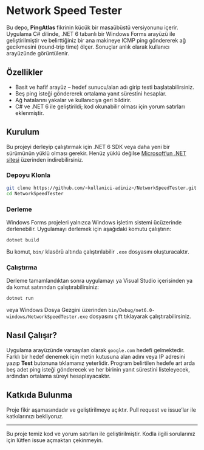 # Network Speed Tester

Bu depo, **PingAtlas** fikrinin kücük bir masaübüstü versiyonunu içerir. Uygulama C# dilinde, .NET 6 tabanlı bir Windows Forms arayüzü ile geliştirilmiştir ve belirttiğiniz bir ana makineye ICMP ping göndererek ağ gecikmesini (round‑trip time) ölçer. Sonuçlar anlık olarak kullanıcı arayüzünde görüntülenir.

## Özellikler

- Basit ve hafif arayüz – hedef sunucu/alan adı girip testi başlatabilirsiniz.
- Beş ping isteği göndererek ortalama yanıt sürestini hesaplar.
- Ağ hatalarını yakalar ve kullanıcıya geri bildirir.
- C# ve .NET 6 ile geliştirildi; kod okunabilir olması için yorum satırları eklenmiştir.

## Kurulum

Bu projeyi derleyip çalıştırmak için .NET 6 SDK veya daha yeni bir sürümünün yüklü olması gerekir. Henüz yüklü değilse [Microsoft’un .NET sitesi](https://dotnet.microsoft.com/download/dotnet/6.0) üzerinden indirebilirsiniz.

### Depoyu Klonla

```bash
git clone https://github.com/<kullanici-adiniz>/NetworkSpeedTester.git
cd NetworkSpeedTester
```

### Derleme

Windows Forms projeleri yalnızca Windows işletim sistemi ücüzerinde derlenebilir. Uygulamayı derlemek için aşağıdaki komutu çalıştırın:

```bash
dotnet build
```

Bu komut, `bin/` klasörü altında çalıştırılabilir `.exe` dosyasını oluşturacaktır.

### Çalıştırma

Derleme tamamlandıktan sonra uygulamayı ya Visual Studio içerisinden ya da komut satırından çalıştırabilirsiniz:

```bash
dotnet run
```

veya Windows Dosya Gezgini üzerinden `bin/Debug/net6.0-windows/NetworkSpeedTester.exe` dosyasını çift tıklayarak çalıştırabilirsiniz.

## Nasıl Çalışır?

Uygulama arayüzünde varsayılan olarak `google.com` hedefi gelmektedir. Farklı bir hedef denemek için metin kutusuna alan adını veya IP adresini yazıp **Test** butonuna tıklamanız yeterlidir. Program belirtilen hedefe art arda beş adet ping isteği gönderecek ve her birinin yanıt sürestini listeleyecek, ardından ortalama süreyi hesaplayacaktır.

## Katkıda Bulunma

Proje fikir aşamasındadır ve geliştirilmeye açıktır. Pull request ve issue’lar ile katkılarınızı bekliyoruz.

---

Bu proje temiz kod ve yorum satırları ile geliştirilmiştir. Kodla ilgili sorularınız için lütfen issue açmaktan çekinmeyin.
